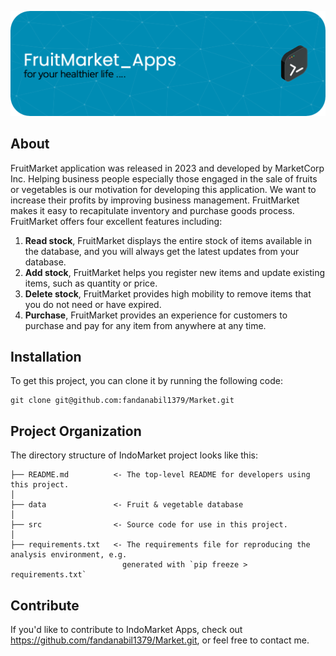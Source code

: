 ![Header](./docs/header.png)

## About

FruitMarket application was released in 2023 and developed by MarketCorp Inc. Helping business people especially those engaged in the sale of fruits or vegetables is our motivation for developing this application. We want to increase their profits by improving business management. FruitMarket makes it easy to recapitulate inventory and purchase goods process. FruitMarket offers four excellent features including:

1. **Read stock**, FruitMarket displays the entire stock of items available in the database, and you will always get the latest updates from your database.
2. **Add stock**, FruitMarket helps you register new items and update existing items, such as quantity or price.
3. **Delete stock**, FruitMarket provides high mobility to remove items that you do not need or have expired.
4. **Purchase**, FruitMarket provides an experience for customers to purchase and pay for any item from anywhere at any time.

## Installation

To get this project, you can clone it by running the following code:

    git clone git@github.com:fandanabil1379/Market.git

    
## Project Organization

The directory structure of IndoMarket project looks like this:

    ├── README.md          <- The top-level README for developers using this project.
    │
    ├── data               <- Fruit & vegetable database
    │
    ├── src                <- Source code for use in this project.
    │
    ├── requirements.txt   <- The requirements file for reproducing the analysis environment, e.g.
                             generated with `pip freeze > requirements.txt`

## Contribute

If you'd like to contribute to IndoMarket Apps, check out https://github.com/fandanabil1379/Market.git, or feel free to contact me.
